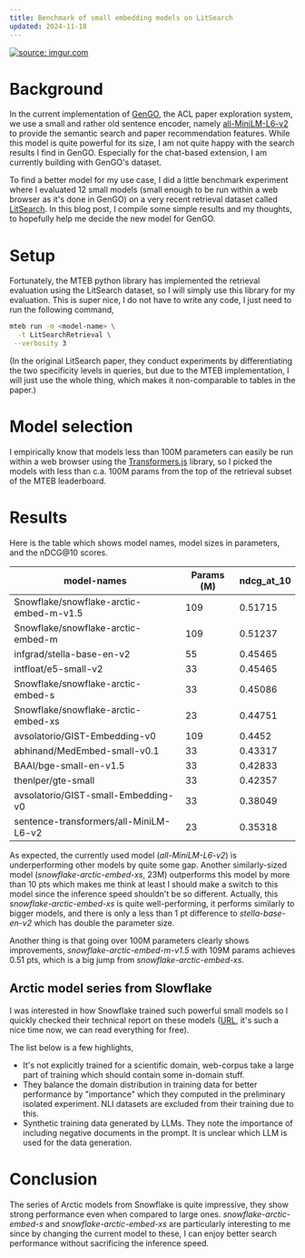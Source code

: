 ```yaml
---
title: Benchmark of small embedding models on LitSearch
updated: 2024-11-18
---
```


<a href="https://imgur.com/F2tf5aQ"><img src="https://i.imgur.com/F2tf5aQ.jpg" title="source: imgur.com" /></a>

# Background

In the current implementation of [GenGO](https://gengo.sotaro.io/), the ACL paper exploration system, we use a small and rather old sentence encoder, namely [all-MiniLM-L6-v2](https://huggingface.co/sentence-transformers/all-MiniLM-L6-v2) to provide the semantic search and paper recommendation features.
While this model is quite powerful for its size, I am not quite happy with the search results I find in GenGO. Especially for the chat-based extension, I am currently building with GenGO's dataset.

To find a better model for my use case, I did a little benchmark experiment where I evaluated 12 small models (small enough to be run within a web browser as it's done in GenGO) on a very recent retrieval dataset called [LitSearch](https://gengo.sotaro.io/2024.emnlp-main.840). In this blog post, I compile some simple results and my thoughts, to hopefully help me decide the new model for GenGO.


# Setup

Fortunately, the MTEB python library has implemented the retrieval evaluation using the LitSearch dataset, so I will simply use this library for my evaluation. This is super nice, I do not have to write any code, I just need to run the following command,

```sh
mteb run -m <model-name> \
  -t LitSearchRetrieval \
 --verbosity 3
```

(In the original LitSearch paper, they conduct experiments by differentiating the two specificity levels in queries, but due to the MTEB implementation, I will just use the whole thing, which makes it non-comparable to tables in the paper.)


# Model selection

I empirically know that models less than 100M parameters can easily be run within a web browser using the [Transformers.js](https://huggingface.co/docs/transformers.js/) library, so I picked the models with less than c.a. 100M params from the top of the retrieval subset of the MTEB leaderboard.


# Results

Here is the table which shows model names, model sizes in parameters, and the nDCG@10 scores.

| model-names                             | Params (M) | ndcg_at_10 |
|-----------------------------------------|------------|------------|
| Snowflake/snowflake-arctic-embed-m-v1.5 | 109        | 0.51715    |
| Snowflake/snowflake-arctic-embed-m      | 109        | 0.51237    |
| infgrad/stella-base-en-v2               | 55         | 0.45465    |
| intfloat/e5-small-v2                    | 33         | 0.45465    |
| Snowflake/snowflake-arctic-embed-s      | 33         | 0.45086    |
| Snowflake/snowflake-arctic-embed-xs     | 23         | 0.44751    |
| avsolatorio/GIST-Embedding-v0           | 109        | 0.4452     |
| abhinand/MedEmbed-small-v0.1            | 33         | 0.43317    |
| BAAI/bge-small-en-v1.5                  | 33         | 0.42833    |
| thenlper/gte-small                      | 33         | 0.42357    |
| avsolatorio/GIST-small-Embedding-v0     | 33         | 0.38049    |
| sentence-transformers/all-MiniLM-L6-v2  | 23         | 0.35318    |

As expected, the currently used model (*all-MiniLM-L6-v2*) is underperforming other models by quite some gap.
Another similarly-sized model (*snowflake-arctic-embed-xs*, 23M) outperforms this model by more than 10 pts which makes me think at least I should make a switch to this model since the inference speed shouldn't be so different.
Actually, this *snowflake-arctic-embed-xs* is quite well-performing, it performs similarly to bigger models, and there is only a less than 1 pt difference to *stella-base-en-v2* which has double the parameter size.

Another thing is that going over 100M parameters clearly shows improvements, *snowflake-arctic-embed-m-v1.5* with 109M params achieves 0.51 pts, which is a big jump from *snowflake-arctic-embed-xs*.


## Arctic model series from Slowflake

I was interested in how Snowflake trained such powerful small models so I quickly checked their technical report on these models ([URL](http://arxiv.org/abs/2405.05374), it's such a nice time now, we can read everything for free).

The list below is a few highlights,

- It's not explicitly trained for a scientific domain, web-corpus take a large part of training which should contain some in-domain stuff.
- They balance the domain distribution in training data for better performance by "importance" which they computed in the preliminary isolated experiment. NLI datasets are excluded from their training due to this.
- Synthetic training data generated by LLMs. They note the importance of including negative documents in the prompt. It is unclear which LLM is used for the data generation.


# Conclusion

The series of Arctic models from Snowflake is quite impressive, they show strong performance even when compared to large ones.
*snowflake-arctic-embed-s* and *snowflake-arctic-embed-xs* are particularly interesting to me since by changing the current model to these, I can enjoy better search performance without sacrificing the inference speed.

